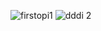 ![firstopi1](https://user-images.githubusercontent.com/33469628/45254395-ff491c00-b37f-11e8-866a-53a9e13b442d.png)
![dddi 2](https://user-images.githubusercontent.com/33469628/45254396-04a66680-b380-11e8-977b-100829ef8bb6.png)
